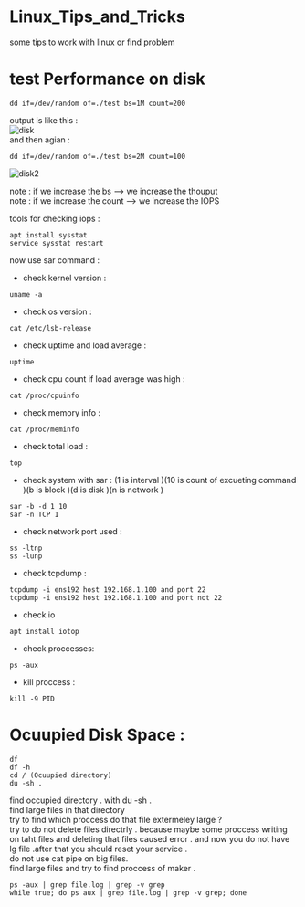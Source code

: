 # Linux_Tips_and_Tricks
some tips to work with linux or find problem
# test Performance on disk
```
dd if=/dev/random of=./test bs=1M count=200
```
output is like this : <br>
![disk](https://github.com/user-attachments/assets/fae38e13-0728-46f1-ad2f-99cc79f79ee4) <br>
and then agian : <br>

```
dd if=/dev/random of=./test bs=2M count=100
```
![disk2](https://github.com/user-attachments/assets/c1e0ce5b-a3d4-406b-81ef-dc1f36e1d805) <br>

note : if we increase the bs --> we increase the thouput <br>
note : if we increase the count --> we increase the IOPS

tools for checking iops :
```
apt install sysstat
service sysstat restart 
```
now use sar command : <br>

- check kernel version : <br>
```
uname -a
```
- check os version : <br>
```
cat /etc/lsb-release
```
- check uptime and load average : <br>
```
uptime
```
 - check cpu count if load average was high : <br>
 ```
cat /proc/cpuinfo
```
- check memory info : <br>
```
cat /proc/meminfo
```
- check total load : <br>
```
top
```
- check system with sar : (1 is interval )(10 is count of excueting command )(b is block )(d is disk )(n is network )<br> 
```
sar -b -d 1 10
sar -n TCP 1
```
- check network port used : <br>
```
ss -ltnp
ss -lunp
```
- check tcpdump : <br>
```
tcpdump -i ens192 host 192.168.1.100 and port 22
tcpdump -i ens192 host 192.168.1.100 and port not 22
```
- check io
```
apt install iotop
```
- check proccesses: <br>
```
ps -aux
```
- kill proccess : <br>
```
kill -9 PID
```
# Ocuupied Disk Space : <br>
```
df
df -h
cd / (Ocuupied directory)
du -sh .
```
find occupied directory . with du -sh . <br>
find large files in that directory <br>
try to find which proccess do that file extermeley large ? <br>
try to do not delete files directrly . because maybe some proccess writing on taht files and deleting that files caused error . and now you do not have lg file .after that you should reset your service . <br>
do not use cat  pipe on big files.  <br>
find large files and try to find proccess of maker . <br>
```
ps -aux | grep file.log | grep -v grep
while true; do ps aux | grep file.log | grep -v grep; done



